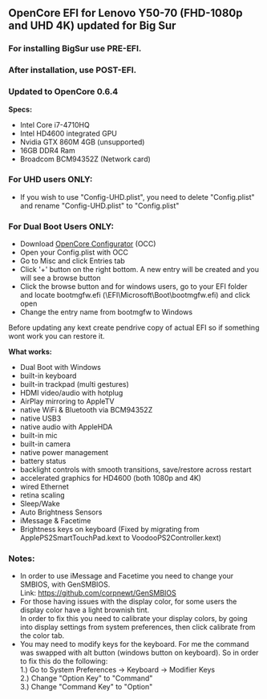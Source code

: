 ## OpenCore EFI for Lenovo Y50-70 (FHD-1080p and UHD 4K) updated for Big Sur

### For installing BigSur use PRE-EFI.
### After installation, use POST-EFI.


### Updated to OpenCore 0.6.4

**Specs:**
  - Intel Core i7-4710HQ
  - Intel HD4600 integrated GPU
  - Nvidia GTX 860M 4GB (unsupported)
  - 16GB DDR4 Ram
  - Broadcom BCM94352Z (Network card)
  
  
  ### For UHD users ONLY:
  - If you wish to use "Config-UHD.plist", you need to delete "Config.plist" and rename "Config-UHD.plist" to "Config.plist"
  
  
  ### For Dual Boot Users ONLY:

 - Download  [OpenCore Configurator](https://mackie100projects.altervista.org/download-opencore-configurator) (OCC) 
 - Open your Config.plist with OCC
 - Go to Misc and click Entries tab
 - Click '+' button on the right bottom. A new entry will be created and you will see a browse button
 - Click the browse button and for windows users, go to your EFI folder  and locate bootmgfw.efi  (\EFI\Microsoft\Boot\bootmgfw.efi) and click open
 - Change the entry name from bootmgfw to Windows

  
 
 Before updating any kext create pendrive copy of actual EFI so if something wont
 work you can restore it.
 
 **What works:**
 
- Dual Boot with Windows
 - built-in keyboard
 - built-in trackpad (multi gestures)
 - HDMI video/audio with hotplug
 - AirPlay mirroring to AppleTV
 - native WiFi & Bluetooth via BCM94352Z
 - native USB3
 - native audio with AppleHDA
 - built-in mic
 - built-in camera
 - native power management
 - battery status
 - backlight controls with smooth transitions, save/restore across restart
 - accelerated graphics for HD4600 (both 1080p and 4K)
 - wired Ethernet
 - retina scaling
 - Sleep/Wake
 - Auto Brightness Sensors
 - iMessage & Facetime
 - Brightness keys on keyboard (Fixed by migrating from ApplePS2SmartTouchPad.kext to VoodooPS2Controller.kext)



### Notes: 
- In order to use iMessage and Facetime you need to change your SMBIOS, with GenSMBIOS.<br>
Link: https://github.com/corpnewt/GenSMBIOS <br>
- For those having issues with the display color, for some users the display color have a light brownish tint. <br>
In order to fix this you need to calibrate your display colors, by going into display settings from system preferences, then click calibrate from the color tab. <br>
- You may need to modify keys for the keyboard. For me the command was swapped with alt button (windows button on keyboard). So in order to fix this do the following: <br>
  1.) Go to System Preferences -> Keyboard -> Modifier Keys <br>
  2.) Change "Option Key" to "Command" <br>
  3.) Change  "Command Key" to "Option" <br>

